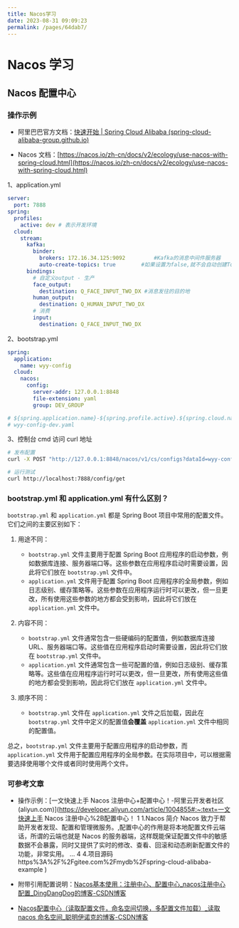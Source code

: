 ```yaml
---
title: Nacos学习
date: 2023-08-31 09:09:23
permalink: /pages/64dab7/
---
```

# Nacos 学习

## Nacos 配置中心

### 操作示例

- 阿里巴巴官方文档：[快速开始 | Spring Cloud Alibaba (spring-cloud-alibaba-group.github.io)](https://spring-cloud-alibaba-group.github.io/zh-cn/docs/2022.0.0.0/user-guide/nacos/quick-start)

- Nacos 文档：[https://nacos.io/zh-cn/docs/v2/ecology/use-nacos-with-spring-cloud.html](https://nacos.io/zh-cn/docs/v2/ecology/use-nacos-with-spring-cloud.html)

1、application.yml

```yml
server:
  port: 7888
spring:
  profiles:
    active: dev # 表示开发环境
  cloud:
    stream:
      kafka:
        binder:
          brokers: 172.16.34.125:9092         #Kafka的消息中间件服务器
          auto-create-topics: true        #如果设置为false,就不会自动创建Topic 有可能你Topic还没创建就直接调用了。
      bindings:
        # 自定义output - 生产
        face_output:
          destination: Q_FACE_INPUT_TWO_DX #消息发往的目的地
        human_output:
          destination: Q_HUMAN_INPUT_TWO_DX
        # 消费
        input:
          destination: Q_FACE_INPUT_TWO_DX
```

2、bootstrap.yml

```yml
spring:
  application:
    name: wyy-config
  cloud:
    nacos:
      config:
        server-addr: 127.0.0.1:8848
        file-extension: yaml
        group: DEV_GROUP

# ${spring.application.name}-${spring.profile.active}.${spring.cloud.nacos.config.file-extension}
# wyy-config-dev.yaml
```

3、控制台 cmd 访问 curl 地址

```bash
# 发布配置
curl -X POST "http://127.0.0.1:8848/nacos/v1/cs/configs?dataId=wyy-config-dev.yaml&group=DEV_GROUP&content=useLocalCache=true"

# 运行测试
curl http://localhost:7888/config/get
```

### bootstrap.yml 和 application.yml 有什么区别？

`bootstrap.yml` 和 `application.yml` 都是 Spring Boot 项目中常用的配置文件。它们之间的主要区别如下：

1. 用途不同：
   - `bootstrap.yml` 文件主要用于配置 Spring Boot 应用程序的启动参数，例如数据库连接、服务器端口等。这些参数在应用程序启动时需要设置，因此将它们放在 `bootstrap.yml` 文件中。
   - `application.yml` 文件用于配置 Spring Boot 应用程序的全局参数，例如日志级别、缓存策略等。这些参数在应用程序运行时可以更改，但一旦更改，所有使用这些参数的地方都会受到影响，因此将它们放在 `application.yml` 文件中。

2. 内容不同：
   - `bootstrap.yml` 文件通常包含一些硬编码的配置值，例如数据库连接 URL、服务器端口等。这些值在应用程序启动时需要设置，因此将它们放在 `bootstrap.yml` 文件中。
   - `application.yml` 文件通常包含一些可配置的值，例如日志级别、缓存策略等。这些值在应用程序运行时可以更改，但一旦更改，所有使用这些值的地方都会受到影响，因此将它们放在 `application.yml` 文件中。

3. 顺序不同：
   - `bootstrap.yml` 文件在 `application.yml` 文件之后加载，因此在 `bootstrap.yml` 文件中定义的配置值**会覆盖** `application.yml` 文件中相同的配置值。

总之，`bootstrap.yml` 文件主要用于配置应用程序的启动参数，而 `application.yml` 文件用于配置应用程序的全局参数。在实际项目中，可以根据需要选择使用哪个文件或者同时使用两个文件。

### 可参考文章

- 操作示例：[一文快速上手 Nacos 注册中心+配置中心！-阿里云开发者社区 (aliyun.com)](https://developer.aliyun.com/article/1004855#:~:text=一文快速上手 Nacos 注册中心%2B配置中心！ 1 1.Nacos 简介 Nacos 致力于帮助开发者发现、配置和管理微服务。,配置中心的作用是将本地配置文件云端话，所谓的云端也就是 Nacos 的服务器端，这样既能保证配置文件中的敏感数据不会暴露，同时又提供了实时的修改、查看、回滚和动态刷新配置文件的功能，非常实用。 ... 4 4.项目源码 https%3A%2F%2Fgitee.com%2Fmydb%2Fspring-cloud-alibaba-example )

- 附带引用配置说明：[Nacos基本使用：注册中心、配置中心_nacos注册中心配置_DingDangDog的博客-CSDN博客](https://blog.csdn.net/hu18315778112/article/details/124099865)

- [Nacos配置中心（读取配置文件，命名空间切换，多配置文件加载）_读取nacos 命名空间_聪明伊诺克的博客-CSDN博客](https://blog.csdn.net/xiaoxiaodong222/article/details/120086062)